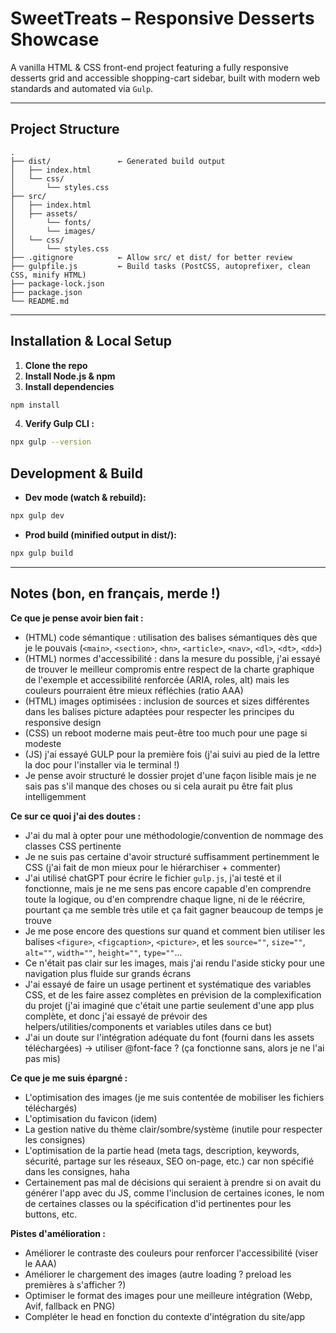 # SweetTreats – Responsive Desserts Showcase

A vanilla HTML & CSS front-end project featuring a fully responsive desserts grid and accessible shopping-cart sidebar, built with modern web standards and automated via `Gulp`.

---

## Project Structure

```pgsql
.
├── dist/               ← Generated build output
│   ├── index.html
│   └── css/
│       └── styles.css
├── src/
│   ├── index.html
│   ├── assets/
│       └── fonts/
│       └── images/
│   └── css/
│       └── styles.css
├── .gitignore          ← Allow src/ et dist/ for better review
├── gulpfile.js         ← Build tasks (PostCSS, autoprefixer, clean CSS, minify HTML)
├── package-lock.json   
├── package.json        
└── README.md
```

---

## Installation & Local Setup

1. **Clone the repo**
2. **Install Node.js & npm**
3. **Install dependencies**

```bash
npm install
```

4. **Verify Gulp CLI :**

```bash
npx gulp --version
```

## Development & Build

- **Dev mode (watch & rebuild):**
```bash
npx gulp dev
```

- **Prod build (minified output in dist/):**
```bash
npx gulp build
```

---

## Notes (bon, en français, merde !)

**Ce que je pense avoir bien fait :**
- (HTML) code sémantique : utilisation des balises sémantiques dès que je le pouvais (`<main>`, `<section>`, `<hn>`, `<article>`, `<nav>`, `<dl>`, `<dt>`, `<dd>`)
- (HTML) normes d'accessibilité : dans la mesure du possible, j'ai essayé de trouver le meilleur compromis entre respect de la charte graphique de l'exemple et accessibilité renforcée (ARIA, roles, alt) mais les couleurs pourraient être mieux réfléchies (ratio AAA)
- (HTML) images optimisées : inclusion de sources et sizes différentes dans les balises picture adaptées pour respecter les principes du responsive design
- (CSS) un reboot moderne mais peut-être too much pour une page si modeste
- (JS) j'ai essayé GULP pour la première fois (j'ai suivi au pied de la lettre la doc pour l'installer via le terminal !)
- Je pense avoir structuré le dossier projet d'une façon lisible mais je ne sais pas s'il manque des choses ou si cela aurait pu être fait plus intelligemment

**Ce sur ce quoi j'ai des doutes :**
- J'ai du mal à opter pour une méthodologie/convention de nommage des classes CSS pertinente
- Je ne suis pas certaine d'avoir structuré suffisamment pertinemment le CSS (j'ai fait de mon mieux pour le hiérarchiser + commenter)
- J'ai utilisé chatGPT pour écrire le fichier `gulp.js`, j'ai testé et il fonctionne, mais je ne me sens pas encore capable d'en comprendre toute la logique, ou d'en comprendre chaque ligne, ni de le réécrire, pourtant ça me semble très utile et ça fait gagner beaucoup de temps je trouve
- Je me pose encore des questions sur quand et comment bien utiliser les balises `<figure>`, `<figcaption>`, `<picture>`, et les `source=""`, `size=""`, `alt=""`, `width=""`, `height=""`, `type=""`...
- Ce n'était pas clair sur les images, mais j'ai rendu l'aside sticky pour une navigation plus fluide sur grands écrans
- J'ai essayé de faire un usage pertinent et systématique des variables CSS, et de les faire assez complètes en prévision de la complexification du projet (j'ai imaginé que c'était une partie seulement d'une app plus complète, et donc j'ai essayé de prévoir des helpers/utilities/components et variables utiles dans ce but)
- J'ai un doute sur l'intégration adéquate du font (fourni dans les assets téléchargées) -> utiliser @font-face ? (ça fonctionne sans, alors je ne l'ai pas mis)

**Ce que je me suis épargné :**
- L'optimisation des images (je me suis contentée de mobiliser les fichiers téléchargés)
- L'optimisation du favicon (idem)
- La gestion native du thème clair/sombre/système (inutile pour respecter les consignes)
- L'optimisation de la partie head (meta tags, description, keywords, sécurité, partage sur les réseaux, SEO on-page, etc.) car non spécifié dans les consignes, haha
- Certainement pas mal de décisions qui seraient à prendre si on avait du générer l'app avec du JS, comme l'inclusion de certaines icones, le nom de certaines classes ou la spécification d'id pertinentes pour les buttons, etc.

**Pistes d'amélioration :**
- Améliorer le contraste des couleurs pour renforcer l'accessibilité (viser le AAA)
- Améliorer le chargement des images (autre loading ? preload les premières à s'afficher ?)
- Optimiser le format des images pour une meilleure intégration (Webp, Avif, fallback en PNG)
- Compléter le head en fonction du contexte d'intégration du site/app